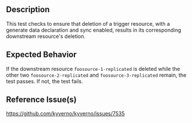 ## Description

This test checks to ensure that deletion of a trigger resource, with a generate data declaration and sync enabled, results in its corresponding downstream resource's deletion.

## Expected Behavior

If the downstream resource `foosource-1-replicated` is deleted while the other two `foosource-2-replicated` and `foosource-3-replicated` remain, the test passes. If not, the test fails.

## Reference Issue(s)

https://github.com/kyverno/kyverno/issues/7535